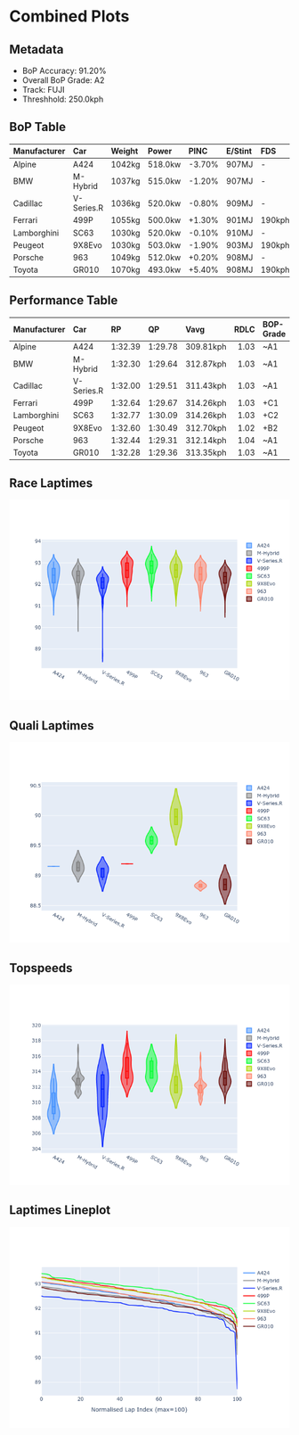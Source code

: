 # Combined Plots

## Metadata

- BoP Accuracy: 91.20%
- Overall BoP Grade: A2
- Track: FUJI
- Threshhold: 250.0kph

## BoP Table
| Manufacturer   | Car        | Weight   | Power   | PINC   | E/Stint   | FDS    |
|:---------------|:-----------|:---------|:--------|:-------|:----------|:-------|
| Alpine         | A424       | 1042kg   | 518.0kw | -3.70% | 907MJ     | -      |
| BMW            | M-Hybrid   | 1037kg   | 515.0kw | -1.20% | 907MJ     | -      |
| Cadillac       | V-Series.R | 1036kg   | 520.0kw | -0.80% | 909MJ     | -      |
| Ferrari        | 499P       | 1055kg   | 500.0kw | +1.30% | 901MJ     | 190kph |
| Lamborghini    | SC63       | 1030kg   | 520.0kw | -0.10% | 910MJ     | -      |
| Peugeot        | 9X8Evo     | 1030kg   | 503.0kw | -1.90% | 903MJ     | 190kph |
| Porsche        | 963        | 1049kg   | 512.0kw | +0.20% | 908MJ     | -      |
| Toyota         | GR010      | 1070kg   | 493.0kw | +5.40% | 908MJ     | 190kph |

## Performance Table
| Manufacturer   | Car        | RP      | QP      | Vavg      |   RDLC | BOP-Grade   | Match   |
|:---------------|:-----------|:--------|:--------|:----------|-------:|:------------|:--------|
| Alpine         | A424       | 1:32.39 | 1:29.78 | 309.81kph |   1.03 | ~A1         | 98.58%  |
| BMW            | M-Hybrid   | 1:32.30 | 1:29.64 | 312.87kph |   1.03 | ~A1         | 99.52%  |
| Cadillac       | V-Series.R | 1:32.00 | 1:29.51 | 311.43kph |   1.03 | ~A1         | 98.89%  |
| Ferrari        | 499P       | 1:32.64 | 1:29.67 | 314.26kph |   1.03 | +C1         | 78.98%  |
| Lamborghini    | SC63       | 1:32.77 | 1:30.09 | 314.26kph |   1.03 | +C2         | 72.97%  |
| Peugeot        | 9X8Evo     | 1:32.60 | 1:30.49 | 312.70kph |   1.02 | +B2         | 84.16%  |
| Porsche        | 963        | 1:32.44 | 1:29.31 | 312.14kph |   1.04 | ~A1         | 96.51%  |
| Toyota         | GR010      | 1:32.28 | 1:29.36 | 313.35kph |   1.03 | ~A1         | 100.00% |

## Race Laptimes
![Race Laptimes](images/race_violin.png)

## Quali Laptimes
![Quali Laptimes](images/quali_violin.png)

## Topspeeds
![Topspeeds](images/topspeed_violin.png)

## Laptimes Lineplot
![Laptimes Lineplot](images/laptime_line.png)

